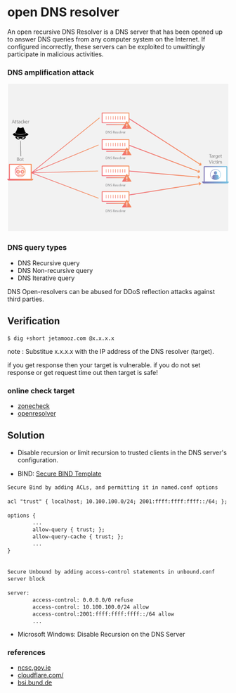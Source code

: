 # open DNS resolver
An open recursive DNS Resolver is a DNS server that has been opened up to answer DNS queries from any computer system on the Internet. If configured incorrectly, these servers can be exploited to unwittingly participate in malicious activities.


### DNS amplification attack
![This is an image](/ddos.png)


### DNS query types
* DNS Recursive query
* DNS Non-recursive query
* DNS Iterative query

DNS Open-resolvers can be abused for DDoS reflection attacks against third parties.


## Verification
```
$ dig +short jetamooz.com @x.x.x.x
```
note : Substitue x.x.x.x with the IP address of the DNS resolver (target).

if you get response then your target is vulnerable.
if you do not set response or get request time out then target is safe!


### online check target
* [zonecheck](https://zonecheck.org/openres.php)
* [openresolver](https://openresolver.com/)


## Solution
* Disable recursion or limit recursion to trusted clients in the DNS server's configuration.

* BIND: [Secure BIND Template](http://www.cymru.com/Documents/secure-bind-template.html)
```
Secure Bind by adding ACLs, and permitting it in named.conf options 

acl "trust" { localhost; 10.100.100.0/24; 2001:ffff:ffff:ffff::/64; };

options {
        ...
        allow-query { trust; };
        allow-query-cache { trust; };
        ...
}


Secure Unbound by adding access-control statements in unbound.conf server block

server:
        access-control: 0.0.0.0/0 refuse
        access-control: 10.100.100.0/24 allow
        access-control:2001:ffff:ffff:ffff::/64 allow
        ...
```
* Microsoft Windows: Disable Recursion on the DNS Server

### references
* [ncsc.gov.ie](https://www.ncsc.gov.ie/emailsfrom/DDoS/DNS/)
* [cloudflare.com/](https://www.cloudflare.com/learning/ddos/dns-amplification-ddos-attack/)
* [bsi.bund.de](https://www.bsi.bund.de/EN/Topics/IT-Crisis-Management/CERT-Bund/CERT-Reports/HOWTOs/DNS-Open-Resolver/DNS-Open-Resolver_node.html)
